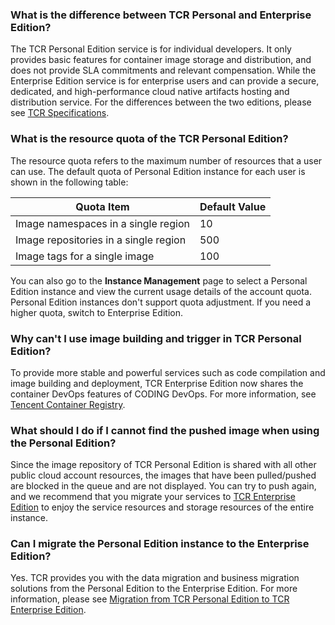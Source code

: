 
### What is the difference between TCR Personal and Enterprise Edition?
The TCR Personal Edition service is for individual developers. It only provides basic features for container image storage and distribution, and does not provide SLA commitments and relevant compensation. While the Enterprise Edition service is for enterprise users and can provide a secure, dedicated, and high-performance cloud native artifacts hosting and distribution service. For the differences between the two editions, please see [TCR Specifications](https://intl.cloud.tencent.com/document/product/1051/35480).

### What is the resource quota of the TCR Personal Edition?
The resource quota refers to the maximum number of resources that a user can use. The default quota of Personal Edition instance for each user is shown in the following table:

| Quota Item | Default Value |
| -------------------- | ------ |
| Image namespaces in a single region | 10 |
| Image repositories in a single region | 500 |
| Image tags for a single image | 100 |

You can also go to the **Instance Management** page to select a Personal Edition instance and view the current usage details of the account quota. Personal Edition instances don't support quota adjustment. If you need a higher quota, switch to Enterprise Edition.





### Why can't I use image building and trigger in TCR Personal Edition?
To provide more stable and powerful services such as code compilation and image building and deployment, TCR Enterprise Edition now shares the container DevOps features of CODING DevOps. For more information, see [Tencent Container Registry](https://intl.cloud.tencent.com/products/tcr).



### What should I do if I cannot find the pushed image when using the Personal Edition?
Since the image repository of TCR Personal Edition is shared with all other public cloud account resources, the images that have been pulled/pushed are blocked in the queue and are not displayed. You can try to push again, and we recommend that you migrate your services to [TCR Enterprise Edition](https://intl.cloud.tencent.com/document/product/1051) to enjoy the service resources and storage resources of the entire instance.



### Can I migrate the Personal Edition instance to the Enterprise Edition?
Yes. TCR provides you with the data migration and business migration solutions from the Personal Edition to the Enterprise Edition. For more information, please see [Migration from TCR Personal Edition to TCR Enterprise Edition](https://intl.cloud.tencent.com/document/product/1051/39844).  
